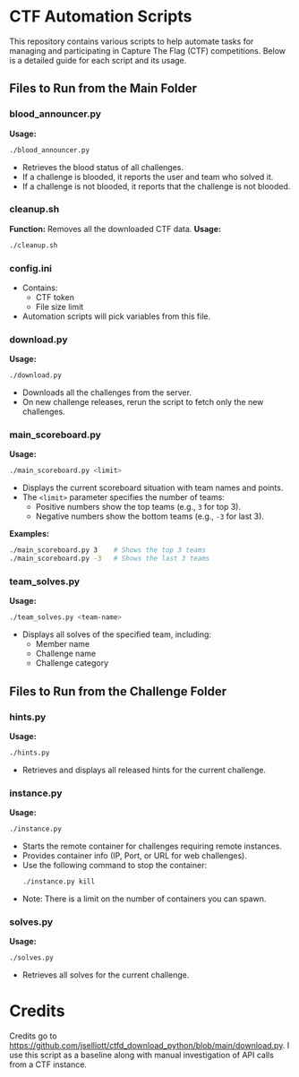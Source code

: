 # CTF Automation Scripts

This repository contains various scripts to help automate tasks for managing and participating in Capture The Flag (CTF) competitions. Below is a detailed guide for each script and its usage.

## Files to Run from the Main Folder

### blood_announcer.py
**Usage:**
```bash
./blood_announcer.py
```
- Retrieves the blood status of all challenges.
- If a challenge is blooded, it reports the user and team who solved it.
- If a challenge is not blooded, it reports that the challenge is not blooded.

### cleanup.sh
**Function:**
Removes all the downloaded CTF data.
**Usage:**
```bash
./cleanup.sh
```

### config.ini
- Contains:
  - CTF token
  - File size limit
- Automation scripts will pick variables from this file.

### download.py
**Usage:**
```bash
./download.py
```
- Downloads all the challenges from the server.
- On new challenge releases, rerun the script to fetch only the new challenges.

### main_scoreboard.py
**Usage:**
```bash
./main_scoreboard.py <limit>
```
- Displays the current scoreboard situation with team names and points.
- The `<limit>` parameter specifies the number of teams:
  - Positive numbers show the top teams (e.g., `3` for top 3).
  - Negative numbers show the bottom teams (e.g., `-3` for last 3).

**Examples:**
```bash
./main_scoreboard.py 3    # Shows the top 3 teams
./main_scoreboard.py -3   # Shows the last 3 teams
```

### team_solves.py
**Usage:**
```bash
./team_solves.py <team-name>
```
- Displays all solves of the specified team, including:
  - Member name
  - Challenge name
  - Challenge category

## Files to Run from the Challenge Folder

### hints.py
**Usage:**
```bash
./hints.py
```
- Retrieves and displays all released hints for the current challenge.

### instance.py
**Usage:**
```bash
./instance.py
```
- Starts the remote container for challenges requiring remote instances.
- Provides container info (IP, Port, or URL for web challenges).
- Use the following command to stop the container:
  ```bash
  ./instance.py kill
  ```
- Note: There is a limit on the number of containers you can spawn.

### solves.py
**Usage:**
```bash
./solves.py
```
- Retrieves all solves for the current challenge.

# Credits
Credits go to https://github.com/jselliott/ctfd_download_python/blob/main/download.py.
I use this script as a baseline along with manual investigation of API calls from a CTF instance.
